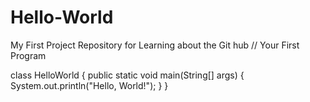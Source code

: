 # Hello-World
My First Project Repository for Learning about the Git hub
// Your First Program

class HelloWorld {
    public static void main(String[] args) {
        System.out.println("Hello, World!"); 
    }
}
